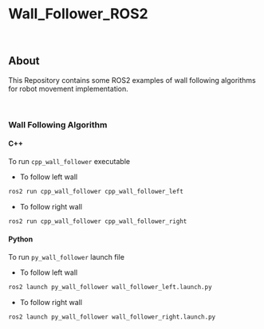 # Wall_Follower_ROS2

</br>

## About

This Repository contains some ROS2 examples of wall following algorithms for robot movement implementation.

</br>

### Wall Following Algorithm

#### C++

To run `cpp_wall_follower` executable

* To follow left wall

```bash
ros2 run cpp_wall_follower cpp_wall_follower_left
```

* To follow right wall

```bash
ros2 run cpp_wall_follower cpp_wall_follower_right
```

#### Python

To run `py_wall_follower` launch file

* To follow left wall

```bash
ros2 launch py_wall_follower wall_follower_left.launch.py
```

* To follow right wall

```bash
ros2 launch py_wall_follower wall_follower_right.launch.py
```

</br>
